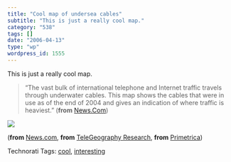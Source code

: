 ```yaml
---
title: "Cool map of undersea cables"
subtitle: "This is just a really cool map."
category: "538"
tags: []
date: "2006-04-13"
type: "wp"
wordpress_id: 1555
---
```

This is just a really cool map.

> “The vast bulk of international telephone and Internet traffic travels through underwater cables. This map shows the cables that were in use as of the end of 2004 and gives an indication of where traffic is heaviest.” (**from** [News.Com](http://news.com.com/2300-1033_3-6035611-1.html?part=rss&tag=6035611&subj=news))

![](https://i0.wp.com/news.com.com//i/ne/p/2006/020306cablemap_550x300.gif?w=584)

(**from** [News.com](http://news.com.com/2300-1033_3-6035611-1.html?part=rss&tag=6035611&subj=news), **from** [TeleGeography Research](http://www.telegeography.com/index.php), **from** [Primetrica](http://www.primetrica.com/))

Technorati Tags: [cool](http://www.technorati.com/tag/cool), [interesting](http://www.technorati.com/tag/interesting)